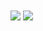 <img align="center" src="https://github-readme-stats.vercel.app/api?username=vxtls&show_icons=true" />
<img align="center" src="https://github-readme-stats.vercel.app/api/top-langs/?username=vxtls&layout=compact&langs_count=8" />
